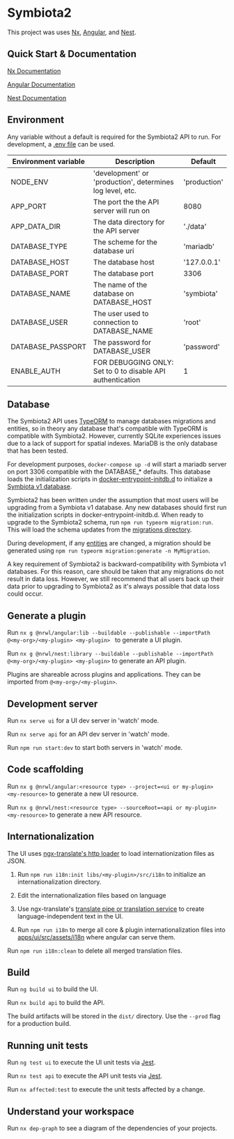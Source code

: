 # Symbiota2

This project was uses [Nx](https://nx.dev), [Angular](https://angular.io), and [Nest](https://nestjs.com).

## Quick Start & Documentation

[Nx Documentation](https://nx.dev/angular)

[Angular Documentation](https://angular.io/docs)

[Nest Documentation](https://docs.nestjs.com/)

## Environment

Any variable without a default is required for the Symbiota2 API to run. 
For development, a [.env file](https://www.npmjs.com/package/dotenv) can be used.

| Environment variable | Description | Default |
| -------------------- | ----------- | ------- |
| NODE_ENV | 'development' or 'production', determines log level, etc. | 'production'
| APP_PORT | The port the the API server will run on | 8080 |
| APP_DATA_DIR | The data directory for the API server | './data' |
| DATABASE_TYPE | The scheme for the database uri | 'mariadb' |
| DATABASE_HOST | The database host | '127.0.0.1' |
| DATABASE_PORT | The database port | 3306 |
| DATABASE_NAME | The name of the database on DATABASE_HOST | 'symbiota' |
| DATABASE_USER | The user used to connection to DATABASE_NAME | 'root' |
| DATABASE_PASSPORT | The password for DATABASE_USER | 'password' |
| ENABLE_AUTH | FOR DEBUGGING ONLY: Set to 0 to disable API authentication | 1 |

## Database

The Symbiota2 API uses [TypeORM](https://typeorm.io) to manage databases migrations and entities, so in theory any
database that's compatible with TypeORM is compatible with Symbiota2. However, currently SQLite experiences issues due to
a lack of support for spatial indexes. MariaDB is the only database that has been tested.

For development purposes, `docker-compose up -d` will start a mariadb server on port 3306 compatible with the
DATABASE_* defaults. This database loads the initialization scripts in [docker-entrypoint-initdb.d](./docker-entrypoint-initdb.d/)
to initialize a [Symbiota v1 database](https://github.com/Symbiota/Symbiota/blob/f158b1651632ecfe018d7c5d578e7fa8d904fb04/docs/INSTALL.txt#L26).

Symbiota2 has been written under the assumption that most users will be upgrading from a Symbiota v1 database. Any new databases
should first run the initialization scripts in docker-entrypoint-initdb.d. When ready to upgrade to the Symbiota2 schema, run
`npm run typeorm migration:run`. This will load the schema updates from the [migrations directory](./libs/api-database/src/migrations).

During development, if any [entities](./libs/api-database/src/entities) are changed, a migration should be generated using 
`npm run typeorm migration:generate -n MyMigration`.

A key requirement of Symbiota2 is backward-compatibility with Symbiota v1 databases. For this reason, care should be taken
that any migrations do not result in data loss. However, we still recommend that all users back up their data prior to
upgrading to Symbiota2 as it's always possible that data loss could occur.


## Generate a plugin

Run `nx g @nrwl/angular:lib --buildable --publishable --importPath @<my-org>/<my-plugin> <my-plugin> ` to generate a UI plugin.

Run `nx g @nrwl/nest:library --buildable --publishable --importPath @<my-org>/<my-plugin> <my-plugin>` to generate an API plugin.

Plugins are shareable across plugins and applications. They can be imported from `@<my-org>/<my-plugin>`.

## Development server

Run `nx serve ui` for a UI dev server in 'watch' mode. 

Run `nx serve api` for an API dev server in 'watch' mode.

Run `npm run start:dev` to start both servers in 'watch' mode.

## Code scaffolding

Run `nx g @nrwl/angular:<resource type> --project=<ui or my-plugin> <my-resource>` to generate a new UI resource.

Run `nx g @nrwl/nest:<resource type> --sourceRoot=<api or my-plugin> <my-resource>` to generate a new API resource.

## Internationalization

The UI uses [ngx-translate's http loader](http://www.ngx-translate.com/) to load internationization files as JSON.

1. Run `npm run i18n:init libs/<my-plugin>/src/i18n` to initialize an internationalization directory.

2. Edit the internationalization files based on language

3. Use ngx-translate's 
   [translate pipe or translation service](https://github.com/ngx-translate/core#5-use-the-service-the-pipe-or-the-directive)
   to create language-independent text in the UI.
   
4. Run `npm run i18n` to merge all core & plugin internationalization files into [apps/ui/src/assets/i18n](./apps/ui/src/assets/i18n) 
where angular can serve them.

Run `npm run i18n:clean` to delete all merged translation files.

## Build

Run `ng build ui` to build the UI. 

Run `nx build api` to build the API. 

The build artifacts will be stored in the `dist/` directory. Use the `--prod` flag for a production build.

## Running unit tests

Run `ng test ui` to execute the UI unit tests via [Jest](https://jestjs.io).

Run `nx test api` to execute the API unit tests via [Jest](https://jestjs.io).

Run `nx affected:test` to execute the unit tests affected by a change.

## Understand your workspace

Run `nx dep-graph` to see a diagram of the dependencies of your projects.
